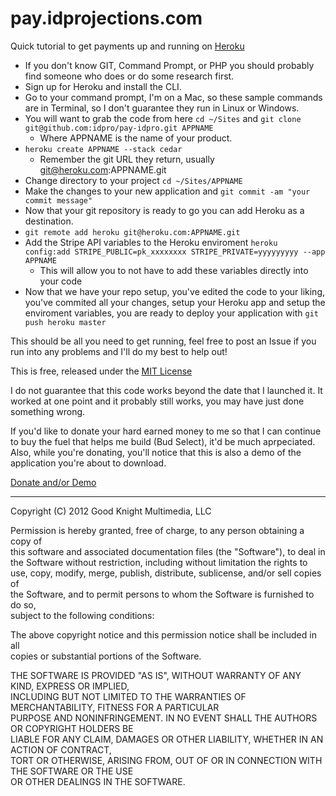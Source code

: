 pay.idprojections.com
=====================

Quick tutorial to get payments up and running on [Heroku](http://www.heroku.com/)

* If you don't know GIT, Command Prompt, or PHP you should probably find someone who does or do some research first.
* Sign up for Heroku and install the CLI.
* Go to your command prompt, I'm on a Mac, so these sample commands are in Terminal, so I don't guarantee they run in Linux or Windows.
* You will want to grab the code from here `cd ~/Sites` and `git clone git@github.com:idpro/pay-idpro.git APPNAME`
  * Where APPNAME is the name of your product.
* `heroku create APPNAME --stack cedar` 
  * Remember the git URL they return, usually git@heroku.com:APPNAME.git
* Change directory to your project `cd ~/Sites/APPNAME`
* Make the changes to your new application and `git commit -am "your commit message"`
* Now that your git repository is ready to go you can add Heroku as a destination.
* `git remote add heroku git@heroku.com:APPNAME.git`
* Add the Stripe API variables to the Heroku enviroment `heroku config:add STRIPE_PUBLIC=pk_xxxxxxxx STRIPE_PRIVATE=yyyyyyyyy --app APPNAME`
  * This will allow you to not have to add these variables directly into your code
* Now that we have your repo setup, you've edited the code to your liking, you've commited all your changes, setup your Heroku app and setup the enviroment variables, you are ready to deploy your application with `git push heroku master`

This should be all you need to get running, feel free to post an Issue if you run into any problems and I'll do my best to help out!

This is free, released under the [MIT License](http://www.opensource.org/licenses/mit-license.php)

I do not guarantee that this code works beyond the date that I launched it. It worked at one point and it probably still works, you may have just done something wrong.

If you'd like to donate your hard earned money to me so that I can continue to buy the fuel that helps me build (Bud Select), it'd be much aprpeciated. Also, while you're donating, you'll notice that this is also a demo of the application you're about to download.

[Donate and/or Demo](https://idpro.herokuapp.com/)

- - - - 

Copyright (C) 2012 Good Knight Multimedia, LLC

Permission is hereby granted, free of charge, to any person obtaining a copy of  
this software and associated documentation files (the "Software"), to deal in  
the Software without restriction, including without limitation the rights to  
use, copy, modify, merge, publish, distribute, sublicense, and/or sell copies of  
the Software, and to permit persons to whom the Software is furnished to do so,  
subject to the following conditions:

The above copyright notice and this permission notice shall be included in all   
copies or substantial portions of the Software. 

THE SOFTWARE IS PROVIDED "AS IS", WITHOUT WARRANTY OF ANY KIND, EXPRESS OR IMPLIED,  
INCLUDING BUT NOT LIMITED TO THE WARRANTIES OF MERCHANTABILITY, FITNESS FOR A PARTICULAR  
PURPOSE AND NONINFRINGEMENT. IN NO EVENT SHALL THE AUTHORS OR COPYRIGHT HOLDERS BE  
LIABLE FOR ANY CLAIM, DAMAGES OR OTHER LIABILITY, WHETHER IN AN ACTION OF CONTRACT,  
TORT OR OTHERWISE, ARISING FROM, OUT OF OR IN CONNECTION WITH THE SOFTWARE OR THE USE   
OR OTHER DEALINGS IN THE SOFTWARE.  